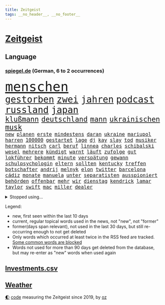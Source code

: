 ```yaml
---
title: Zeitgeist
tags: __no_header__, __no_footer__
---
```


# [Zeitgeist](https://oliz.io/zeitgeist/)

## Language

<h3><a href="https://www.spiegel.de" target="_blank">spiegel.de</a> (German, 6 to 2 occurrences)</h3>
<p style="font-family:monospace">
<span style="font-size:32pt"><a href="news_links.html#menschen" class="current">menschen</a></span>
<br>
<span style="font-size:22pt"><a href="news_links.html#gestorben" class="current">gestorben</a></span>
<span style="font-size:22pt"><a href="news_links.html#zwei" class="current">zwei</a></span>
<span style="font-size:22pt"><a href="news_links.html#jahren" class="current">jahren</a></span>
<span style="font-size:22pt"><a href="news_links.html#podcast" class="current">podcast</a></span>
<span style="font-size:22pt"><a href="news_links.html#russland" class="current">russland</a></span>
<span style="font-size:22pt"><a href="news_links.html#japan" class="current">japan</a></span>
<br>
<span style="font-size:17pt"><a href="news_links.html#klußmann" class="new">klußmann</a></span>
<span style="font-size:17pt"><a href="news_links.html#deutschland" class="current">deutschland</a></span>
<span style="font-size:17pt"><a href="news_links.html#mann" class="current">mann</a></span>
<span style="font-size:17pt"><a href="news_links.html#ukrainischen" class="current">ukrainischen</a></span>
<span style="font-size:17pt"><a href="news_links.html#musk" class="current">musk</a></span>
<br>
<span style="font-size:12pt"><a href="news_links.html#new" class="current">new</a></span>
<span style="font-size:12pt"><a href="news_links.html#planen" class="current">planen</a></span>
<span style="font-size:12pt"><a href="news_links.html#erste" class="current">erste</a></span>
<span style="font-size:12pt"><a href="news_links.html#mindestens" class="current">mindestens</a></span>
<span style="font-size:12pt"><a href="news_links.html#daran" class="current">daran</a></span>
<span style="font-size:12pt"><a href="news_links.html#ukraine" class="current">ukraine</a></span>
<span style="font-size:12pt"><a href="news_links.html#mariupol" class="current">mariupol</a></span>
<span style="font-size:12pt"><a href="news_links.html#harren" class="current">harren</a></span>
<span style="font-size:12pt"><a href="news_links.html#100000" class="current">100000</a></span>
<span style="font-size:12pt"><a href="news_links.html#gestartet" class="current">gestartet</a></span>
<span style="font-size:12pt"><a href="news_links.html#lage" class="current">lage</a></span>
<span style="font-size:12pt"><a href="news_links.html#dj" class="current">dj</a></span>
<span style="font-size:12pt"><a href="news_links.html#kay" class="new">kay</a></span>
<span style="font-size:12pt"><a href="news_links.html#slay" class="new">slay</a></span>
<span style="font-size:12pt"><a href="news_links.html#tod" class="current">tod</a></span>
<span style="font-size:12pt"><a href="news_links.html#musiker" class="current">musiker</a></span>
<span style="font-size:12pt"><a href="news_links.html#hermann" class="new">hermann</a></span>
<span style="font-size:12pt"><a href="news_links.html#nitsch" class="new">nitsch</a></span>
<span style="font-size:12pt"><a href="news_links.html#carl" class="current">carl</a></span>
<span style="font-size:12pt"><a href="news_links.html#beruf" class="current">beruf</a></span>
<span style="font-size:12pt"><a href="news_links.html#linnea" class="new">linnea</a></span>
<span style="font-size:12pt"><a href="news_links.html#charles" class="current">charles</a></span>
<span style="font-size:12pt"><a href="news_links.html#schibalski" class="new">schibalski</a></span>
<span style="font-size:12pt"><a href="news_links.html#wesel" class="current">wesel</a></span>
<span style="font-size:12pt"><a href="news_links.html#mehrere" class="current">mehrere</a></span>
<span style="font-size:12pt"><a href="news_links.html#kündigt" class="current">kündigt</a></span>
<span style="font-size:12pt"><a href="news_links.html#warnt" class="current">warnt</a></span>
<span style="font-size:12pt"><a href="news_links.html#läuft" class="current">läuft</a></span>
<span style="font-size:12pt"><a href="news_links.html#zufolge" class="current">zufolge</a></span>
<span style="font-size:12pt"><a href="news_links.html#gut" class="current">gut</a></span>
<span style="font-size:12pt"><a href="news_links.html#lokführer" class="new">lokführer</a></span>
<span style="font-size:12pt"><a href="news_links.html#bekommt" class="current">bekommt</a></span>
<span style="font-size:12pt"><a href="news_links.html#minute" class="current">minute</a></span>
<span style="font-size:12pt"><a href="news_links.html#verspätung" class="new">verspätung</a></span>
<span style="font-size:12pt"><a href="news_links.html#gewann" class="current">gewann</a></span>
<span style="font-size:12pt"><a href="news_links.html#schulpsychologin" class="new">schulpsychologin</a></span>
<span style="font-size:12pt"><a href="news_links.html#eltern" class="current">eltern</a></span>
<span style="font-size:12pt"><a href="news_links.html#sollten" class="current">sollten</a></span>
<span style="font-size:12pt"><a href="news_links.html#kentucky" class="current">kentucky</a></span>
<span style="font-size:12pt"><a href="news_links.html#treffen" class="current">treffen</a></span>
<span style="font-size:12pt"><a href="news_links.html#botschafter" class="current">botschafter</a></span>
<span style="font-size:12pt"><a href="news_links.html#andrij" class="current">andrij</a></span>
<span style="font-size:12pt"><a href="news_links.html#melnyk" class="current">melnyk</a></span>
<span style="font-size:12pt"><a href="news_links.html#elon" class="current">elon</a></span>
<span style="font-size:12pt"><a href="news_links.html#twitter" class="current">twitter</a></span>
<span style="font-size:12pt"><a href="news_links.html#barcelona" class="current">barcelona</a></span>
<span style="font-size:12pt"><a href="news_links.html#cádiz" class="new">cádiz</a></span>
<span style="font-size:12pt"><a href="news_links.html#monate" class="current">monate</a></span>
<span style="font-size:12pt"><a href="news_links.html#manuela" class="current">manuela</a></span>
<span style="font-size:12pt"><a href="news_links.html#unter" class="current">unter</a></span>
<span style="font-size:12pt"><a href="news_links.html#separatisten" class="current">separatisten</a></span>
<span style="font-size:12pt"><a href="news_links.html#ausspioniert" class="new">ausspioniert</a></span>
<span style="font-size:12pt"><a href="news_links.html#behörden" class="current">behörden</a></span>
<span style="font-size:12pt"><a href="news_links.html#offenbar" class="current">offenbar</a></span>
<span style="font-size:12pt"><a href="news_links.html#mehr" class="current">mehr</a></span>
<span style="font-size:12pt"><a href="news_links.html#wir" class="current">wir</a></span>
<span style="font-size:12pt"><a href="news_links.html#dienstag" class="current">dienstag</a></span>
<span style="font-size:12pt"><a href="news_links.html#kendrick" class="current">kendrick</a></span>
<span style="font-size:12pt"><a href="news_links.html#lamar" class="current">lamar</a></span>
<span style="font-size:12pt"><a href="news_links.html#taylor" class="current">taylor</a></span>
<span style="font-size:12pt"><a href="news_links.html#swift" class="current">swift</a></span>
<span style="font-size:12pt"><a href="news_links.html#mac" class="current">mac</a></span>
<span style="font-size:12pt"><a href="news_links.html#miller" class="new">miller</a></span>
<span style="font-size:12pt"><a href="news_links.html#dealer" class="current">dealer</a></span>
</p>
<details>
<summary>Stopped using...</summary>
<p class="former" style="font-size:12pt">
ausbruch(544) führerschein(544) weitergehen(544) digitalisierung(543) getan(543) nachfolger(543) unmöglich(543) untersuchungen(543) wartet(543) beschädigt(542) diskriminierung(542) dresden(542) einsatzkräfte(542) guter(542) jüdische(542) leon(542) londoner(542) präsentiert(542) sex(542) welchem(542) xi(542) zentrum(542) zugang(542) berichterstattung(541) berühmt(541) google(541) unabhängigkeit(541) verklagt(541) braun(540) coronaimpfstoffe(540) diskussion(540) eng(540) lobt(540) müssten(540) nahmen(540) signal(540) beobachten(539) besitzer(539) entdeckten(539) ermitteln(539) hacker(539) kita(539) michelle(539) treffer(539) wales(539) wechseln(539) zurzeit(539) anleger(538) ausbreitung(538) dienst(538) eingeschränkt(538) höheren(538) löhne(538) patienten(538) sarscov2(538) schwangere(538) angeklagte(537) behandlung(537) bewährung(537) depressionen(537) merkels(537) metern(537) ton(537) unterschiedlich(537) wirecard(537) zoo(537) ausgebrochen(536) bereiten(536) enger(536) entdecken(536) erteilt(536) folgte(536) geboren(536) geschäft(536) gesundheit(536) länge(536) weiße(536) auskommen(535) day(535) gesprengt(535) ignoriert(535) vermutet(535) verteilung(535) wohnhaus(535) zweiter(535) alkohol(534) ausgleich(534) bestimmt(534) bewerber(534) coronatote(534) dominiert(534) eishockey(534) elektroauto(534) entscheidend(534) erschweren(534) florian(534) geheimnis(534) hieß(534) kommission(534) lohnt(534) steigender(534) stich(534) streng(534) gesprächen(533) verfassungsschutz(533) überlegen(533) beleidigung(532) deutlicher(532) freie(532) mitteln(532) namens(532) niederlagen(532) rutschen(532) spätestens(532) staats(532) stammt(532) wofür(532) zverev(532) ändert(532) 80(531) bmw(531) durfte(531) mangelt(531) preisen(531) trainieren(531) zweifeln(531) erkrankung(530) investitionen(530) islamistischen(530) super(530) bürgermeisterin(529) gespielt(529) gigantische(529) handelt(529) roboter(529) unterzahl(529) aufgetreten(528) geriet(528) i(528) oppositionelle(528) verdächtigt(528) wurzeln(528) wütend(528) zimmer(528) coronatests(527) studieren(527) verteidigen(527) wirtschaftlichen(527) aufbauen(526) aufstellen(526) auftritte(526) filmen(526) herr(526) üben(526) game(525) gekauft(525) gemeinsame(525) island(525) italienischen(525) jahrestag(525) mehrfach(525) sinn(525) verein(525) wochenüberblick(525) 11(524) 1500(524) ausschuss(524) berater(524) gefragt(524) nordirland(524) schlicht(524) dramatische(523) echten(523) kehrte(523) kindes(523) psychische(523) drängen(522) geschäftsführer(522) motor(522) betrifft(521) defensive(521) geprägt(521) abkehr(520) gerechnet(520) herz(520) moment(520) zigaretten(520) änderungen(520) einreise(519) option(519) transporter(519) aufhalten(518) verwaltungsgericht(518) überprüfen(518) erdbeben(517) abgewiesen(516) provokation(515) text(514) panik(513) sitzung(513) apps(512) bundes(512) pandemiebekämpfung(512) präsidentenwahl(512) telegram(512) ämter(512) verträge(511) aufgaben(510) kontakt(510) umgeht(510) telefonat(509) vermeintlich(509) gastronomie(508) kassierte(508) mitarbeiterin(508) nirgendwo(508) training(508) chats(506) erforscht(504) profis(504) psychisch(503) senioren(503) startete(503) erfolgreichen(498) mittelpunkt(496) guatemala(495) laufbahn(495) tanzen(495) georg(494) schmerz(494) gesundheitliche(493) startup(493) normalerweise(491) inhaftierten(488) heizen(487) erhebliche(484) klarheit(483) drohne(482) ungewöhnlichen(481) 56(480) renommierten(480) sammeln(480) mängel(478) suv(475) aggressiv(474) bösen(470) billiger(467) einfache(467) regelmäßig(466) explodiert(464) arzneimittelbehörde(457) heidelberg(455) londons(454) heimatland(436) schlaf(435) gemüse(422) schiebt(421) nachbarland(420) unwahrscheinlich(419) 18jähriger(415) entsprechenden(415) stromnetz(412) kannte(406) vulkan(406) herren(395) neuanfang(395) wunden(395) 4000(394) recherche(393) bischof(388) universitäten(386) angefahren(379) konservative(374) lahm(374) belgische(366) 2001(364) coronainzidenz(357) käse(354) japanischen(329) notwendigen(327) trost(326) großkonzerne(318) waldbrände(317) 800(315) jonathan(313) erholen(310) notenbank(308) dorthin(306) sächsische(305) auszusetzen(304) einwanderer(303) impfgegner(303) tendenzen(302) psyche(301) gesprungen(300) fußballklub(299) verschwörungsmythen(292) hit(288) aktionäre(287) formiert(287) regenfälle(285) stundenlang(285) novak(283) verdi(283) delta(280) inflationsrate(280) staatschefs(278) befassen(276) dänen(276) adac(275) sichere(275) 16000(274) djoković(274) erlag(272) beteuert(271) britisches(267) füllen(267) vierter(267) warnungen(267) bekennt(266) schwangeren(265) ausgerückt(263) erobert(262) festgehalten(262) stilkritik(262) zugestimmt(258) sicherer(256) emiraten(253) waldbrand(253) 2007(252) tibet(252) ausgefallen(250) jagen(250) eingefahren(249) lieferengpässen(249) winde(249) spende(247) einführung(246) anschluss(244) schutzmaßnahmen(244) aushalten(243) funktionär(243) technischen(243) dominieren(242) halfen(242) inszenieren(242) jinping(238) ministerpräsidentenkonferenz(237) mainzer(236) entzieht(235) überwältigt(233) angegangen(231) coronapause(231) freedom(230) gemischt(228) war's(228) schuhe(225) einigkeit(223) experimente(220) löscht(218) moderner(217) häfen(216) lina(215) leib(214) kanadische(212) paket(212) müttern(211) omid(211) rückgabe(211) hoffenheim(210) zorn(209) uskonzern(208) partien(207) zuschuss(206) investiert(204) preiserhöhungen(203) reisten(203) meldeten(202) rolling(202) stones(202) tsg(202) farce(196) messe(195) nackt(195) stillstand(195) parken(194) 22jährige(193) beigetragen(193) oper(193) stach(193) umbruch(193) absicht(191) arten(190) coronaausbrüche(190) pflegekraft(190) bundestagsdebatte(188) gehirn(188) krieger(188) sportstars(188) zürich(188) menschliche(187) offensiv(187) feministin(186) mehrwertsteuer(186) schränkt(186) vorfeld(186) befragt(185) einigt(185) konflikts(185) militärmanöver(185) empfing(184) geheim(184) geladen(184) auszubildende(183) bekräftigt(181) eingefangen(181) beschlagnahmen(179) kapitänin(178) südkoreas(178) demut(177) ham(175) ruhestand(175) kunstwerke(173) ole(173) sozialer(173) gefeuert(172) gaspreise(171) globales(171) lava(170) verdoppeln(170) alarmieren(169) teller(168) mächtig(167) taiwans(167) unterhaus(167) knappheit(166) messenger(165) einander(164) ema(164) mailänder(164) gaspreisen(163) langfristige(163) signale(163) einschüchtern(162) lindern(162) aue(161) auszahlt(161) bewerten(161) kultusministerinnen(161) gefährt(160) övp(160) studenten(159) belohnung(158) brandt(158) bundesligist(158) kameraden(158) magazin(158) todesopfern(158) cannabislegalisierung(157) verwerfungen(157) erneuern(156) exkanzler(156) 1974(155) dritter(155) kroatische(155) angehoben(154) aufpassen(154) inklusive(154) penny(154) rangnick(154) schuldenbremse(154) twitterte(154) police(153) verdachtsfall(152) überlastung(152) gesprächsrunde(151) atomenergie(150) größtem(150) booster(149) zugeständnisse(149) reichten(148) anfangen(147) medizinische(147) rechtsextremer(147) zulieferer(147) wiederholten(146) exkollegen(145) komplizierter(145) tornados(145) komplikationen(143) matteo(143) unterhändler(143) dankbarkeit(142) netflixserie(142) tödlichem(142) marschiert(141) soziales(141) jameswebbweltraumteleskop(140) superreiche(140) wikileaks(140) kleintransporter(138) steuereinnahmen(138) traditionell(138) blauen(137) zwölfjährige(137) bescheid(136) fußballs(136) nelson(136) reine(136) solcher(135) wille(135) airbus(134) einkaufen(134) durchseuchung(133) äthiopische(132) lettland(131) globaler(130) weiterspielen(130) modellen(129) coronachaos(128) spiegelgespräch(128) weltbesten(128) wachstumsprognose(127) zwischenbilanz(127) arbeitswelt(126) aktivistinnen(125) coronakurs(125) gelb(125) seltene(122) bundesligageschichte(121) geldregen(121) paradies(121) phänomen(121) radcliffe(121) johnsons(120) museen(120) erliegt(119) tatmotiv(119) mache(118) verschollen(118) british(117) entsteht(117) positiver(117) manila(116) nagel(116) schlussphase(116) apotheken(115) werkbank(115) ausliefern(114) frieren(114) kanal(114) sotheby's(114) kinderbetreuung(113) biathlon(112) einschränken(112) femizide(112) hausarbeit(112) magnus(112) versorgen(112) chatnachrichten(111) güler(111) holland(111) serap(111) felder(110) landeten(110) kurdische(109) magen(109) landeshauptstadt(108) altkanzler(107) fluglinien(107) vergabe(107) personalien(106) rihanna(106) syrischer(105) verkehrschaos(105) buchung(104) natürlich(104) vollzogen(104) beanstandet(103) sandra(103) entsenden(102) hochansteckenden(102) neunzigerjahren(102) zeitweilig(102) thailändischen(101) untermauern(100) kuleba(99) lehrt(99) angemessene(98) ezb(98) showdown(98) witzig(98) meisterwerk(97) borrell(96) josep(96) student(96) überlebenskampf(96) bafög(95) bat(95) geschäften(95) miliz(95) expertenrat(94) heikel(94) rechtsstaat(94) begegnen(93) coronaprotesten(93) herben(93) p(93) alina(92) auszahlen(92) geschlossene(92) stabilität(92) welternährungsorganisation(92) mittelfeld(91) nutzlos(91) zerbrechen(91) medienunternehmer(90) nbaklub(90) organisiert(90) parat(90) sanitäter(90) auszustellen(89) eingerichtet(89) exomars(89) kannten(89) aida(88) anzugreifen(88) audi(88) einnehmen(88) erfolgte(88) farben(88) klauen(88) magull(88) sicherheitsgarantien(88) 140(87) abtransport(87) geschlecht(87) weltbekannt(87) 5g(86) bergh(86) matthes(86) videobilder(86) altersgrenze(85) erklingen(85) flugzeugen(85) netze(85) sozialexperte(85) russophobie(84) skulptur(84) vorwoche(84) zeitraum(84) überdenken(84) angehen(83) beschleunigen(83) céline(83) unbemannter(83) verneigt(83) ballistischen(82) carola(82) heftigem(82) kriegt(82) lasche(82) nutztiere(82) produzent(82) rackete(82) trockenheit(82) verpassten(82) waldbränden(82) innenraum(81) statistiken(81) vertiefen(81) vorm(81) 30jähriger(80) desto(80) dom(80) ausgebreitet(79) donezk(79) fossil(79) kunstmarkt(79) produktionskosten(79) rkipräsident(79) discounters(78) ställen(78) abhalten(77) atemnot(77) autist(77) großeinsatz(77) kampfeinsatz(77) maranello(77) unschuldige(77) 1973(76) humanitären(76) bätzing(75) schneefälle(75) aviv(74) chelseacoach(74) eingeschlagen(74) fertigung(74) himmelfahrtskommando(74) rauchwolken(74) geplatzt(73) kartellamt(73) leihmutterschaft(73) parteiausschluss(73) tätowieren(73) umkämpfte(73) akuter(72) ankam(72) besonnen(72) bevölkerungsgruppen(72) ffp2maskenpflicht(72) gesundheitsamt(72) handelsabkommen(72) krefelder(72) maxim(72) nahelegen(72) schalker(72) usverteidigungsminister(72) beitragen(71) coronadaten(71) dallas(71) gräber(71) ian(71) mavericks(71) niedergeschossen(71) auswärts(70) chefstratege(70) exportstopp(70) flugausfälle(70) geklagt(70) großfeuer(70) mutigen(70) schießereien(70) videobeweis(70) weiterreise(70) nachgeholt(69) nova(69) sondergenehmigung(69) angebunden(68) großstädte(68) jahreshälfte(68) mobilisiert(68) tiktokstars(68) abhängt(67) formel1star(67) inszenierung(67) jarosław(67) legislaturperiode(67) pommes(67) sektoren(67) veränderten(67) 1947(66) doms(66) kreuzfahrtschiff(66) report(66) turkmenistan(66) weint(66) anrufer(65) elektronisch(65) gesundheitsämtern(65) haushalten(65) höhen(65) zapfsäule(65) 57jährigen(64) angebracht(64) effektiv(64) genetisch(64) mordopfer(64) möglichem(64) sonderverwaltungszone(64) stecker(64) verheißt(64) abgestürzte(63) antreibt(63) paars(63) rüstung(63) versorgern(63) überlässt(63) abzuwenden(62) betrachtete(62) einstand(62) erhöhter(62) fabriken(62) geläutert(62) maren(62) millionenmetropole(62) schüttelt(62) spuckt(62) ausgestrahlt(61) dämonen(61) hapaglloyd(61) hauptdarstellerin(61) sánchez(61) gewaschen(60) lawrow(60) tsunamiwarnung(60) dominierten(59) laufe(59) slalom(59) stabilisieren(59) tomaten(59) 1972(58) angegeben(58) erik(58) lesser(58) sitzungen(58) stuttgarter(58) weltgrößte(58) abgezockt(57) ernteausfälle(57) korallenriff(57) wählern(57) fehlverhalten(56) neurowissenschaftlerin(56) urner(56) arnold(55) bitterkeit(55) dahinterstecken(55) geballte(55) kompletten(55) schwarzenegger(55) steuerte(55) technologies(55) texanische(55) brent(54) direkter(54) erblast(54) kaderali(54) schalte(54) vereinigte(54) drehort(53) forschungszentrum(53) paprika(53) truppenaufmarsch(53) uboote(53) verpflichtendes(53) anträgen(52) berüchtigte(52) nadals(52) schreckmoment(52) billiganbieter(51) darmbakterien(51) eigner(51) militärstützpunkt(51) negativschlagzeilen(51) ordnet(51) touristin(51) vanessa(51) verzeichnen(51) 58jähriger(50) 63(50) akku(50) architektin(50) außenwelt(50) ba2(50) führungstor(50) gen(50) horror(50) okay(50) sympathie(50) anziehen(49) barrier(49) bejubelt(49) gefechten(49) great(49) haustiere(49) preisschub(49) reef(49) verwundete(49) verwüstet(49) winkler(49) bundesligaprofi(48) mosambik(48) nützt(48) pontifex(48) präsidium(48) vergab(48) 83jährige(47) bewerfen(47) untersuchungsbericht(47) vorgedrungen(47) zumal(47) coronatodesfälle(46) fähigkeiten(46) polizistin(46) schröders(46) sowohl(46) büdenbender(45) lamborghini(45) oppositionellen(45) sicherheitsleute(45) unterbrechen(45) eingezogen(44) franks(44) heizkostenzuschuss(44) hungrig(44) philosoph(44) regierungssitz(44) rovers(44) verräter(44) verständlich(44) würgegriff(44) alabaliradovan(43) gastronom(43) integrationsbeauftragte(43) integrationsbeauftragten(43) reem(43) vögel(43) anhaben(42) gestrandet(42) akt(41) anstehenden(41) berufsbildung(41) bundesinstitut(41) fakevideo(41) pausen(41) zurückkommt(41) bräuchte(40) dreijährige(40) flüchteten(40) lebende(40) jüdinnen(39) kurdischen(39) sofortigem(39) vergleichen(39) we(39) zyklon(39) bewusstlose(38) dreharbeiten(38) e10(38) götz(38) hausdurchsuchung(38) minneapolis(38) videoschalte(38) wilhelmshaven(38) ausrichter(37) mineralwasser(37) rings(37) stärkung(37) vereine(37) beispiellosen(36) benko(36) buchmesse(36) gründlich(36) abschrecken(35) autoverkehr(35) clip(35) eintrag(35) lagarde(35) sicherheitsberater(35) vergleicht(35) vermuteten(35) weltordnung(35) widmete(35) wochenbeginn(35) bürokratie(34) kopftuchverbot(34) russinnen(34) anschlägen(33) aufrechterhalten(33) gesteigert(33) problems(33) schwarzwald(33) odyssee(32) privatzoo(32) schuster(32) vorsichtig(32) zurückgewiesen(32) arbeitsbelastung(31) belohnt(31) erliegen(31) luftraum(31) menschliches(31) misslungen(31) rechtsweg(31) wütender(31) aufsichtsbehörde(30) baltischen(30) kriegsalltag(30) stillgelegt(30) daneben(29) fremden(29) generalabrechnung(29) intellektuellen(29) statue(29) tagesordnung(29) zagreb(29) arbeitszeit(28) beschwören(28) bevorsteht(28) bezahlung(28) flugkörper(28) hall(28) hausbau(28) händlern(28) kremlkritiker(28) laschen(28) prorussisch(28) 170(27) erhob(27) patriarchat(27) begeben(26) coolness(26) drehten(26) verzückte(26) ebene(25) gesuchter(25) hysterie(25) ranger(25) annefrankbuch(24) boom(24) geschüttelt(24) henrik(24) königreichs(24) pendlerpauschale(24) sekeinsatz(24) unsicher(24) zunehmen(24) zuteil(24) schutzbunker(23) steuererleichterungen(23) täuschen(23) durchaus(22) fiskus(22) flicks(22) prorussische(22) regierungstruppen(22) schlussfeier(22) schwächere(22) senkung(22) sputnik(22) unbürokratisch(22) ölpreis(22) 1600(21) ausweitung(21) nix(21) week(21) ausgerichtet(20) einsatzfähig(20) expansion(20) fernost(20) hausfrauen(20) hilfsgüter(20) ursprung(20) üppige(20) acapulco(19) antonia(19) auswandern(19) formulierte(19) genuss(19) rissen(19) tennisolympiasieger(19) anteile(18) finanzsanktionen(18) geldautomaten(18) kremlchefs(18) nrwinnenministerium(18) unterbunden(18) verbrauchern(18) abholen(17) britin(17) freundschaften(17) häme(17) krebsleiden(17) ostukrainischen(17) zuschauenden(17) behauptung(16) beruhigt(16) finanzmärkte(16) vorübergehenden(16) applaus(15) futter(15) katastrophale(15) kriegswoche(15) packen(15) transgenderkindern(15) besitzern(14) brutalität(14) ehrenbürgerschaft(14) grandseigneur(14) kriegsflüchtlinge(14) metropolitan(14) mutige(14) selfmademilliardär(14) sicherheitspolitische(14) spdlinke(14) stagflation(14) umfangreiche(14) artillerie(13) flugverbotszone(13) kämpferisch(13) ramsan(13) rettungshubschrauber(13) schwieg(13) spezialeinheiten(13) tschetschenische(13) anzutreten(12) emil(12) geschwüre(12) gesellschaftsjahr(12) großvater(12) hauses(12) paralympics(12) premierleagueklub(12) ratingagenturen(12) saporischschja(12) scheinheiligkeit(12) völkerrechts(12) wehrpflicht(12) altkanzlers(11) amtszeiten(11) ordnern(11) regenwald(11) schmerzt(11)
</p>
</details>
<p>Legend:
<ul>
<li><span class="new">new</span>, first seen within the last 10 days</li>
<li><span class="current">current</span>, regular topical words used in the news, not "new", not "former"</li>
<li><span class="former">former(days span relevant)</span>, not used in the last 30 days, but still re-occurring enough to not get deleted</li>
<li>Only words which occurred at least twice in the RSS feed are tracked. <a href="language/filters.py">Some common words are blocked</a></li>
<li>Words not used for more than 90 days get deleted from the database, but may re-enter as "new" words when used again</li>
</ul>
</p>

## [Investments](investments.html)[.csv](investments.csv)

## [Weather](weather.html)

<footer>
<a href="javascript:toggleTheme()" class="nav">🌓</a>
<a href="https://github.com/ooz/zeitgeist">code</a> measuring the Zeitgeist since 2019, by <a href="https://oliz.io">oz</a>
</footer>
